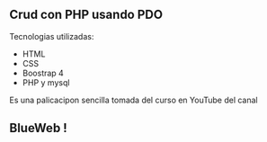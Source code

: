 ## Crud con PHP usando PDO

Tecnologias utilizadas:
- HTML
- CSS
- Boostrap 4
- PHP y mysql

Es una palicacipon sencilla tomada del curso en YouTube del canal
## BlueWeb !
